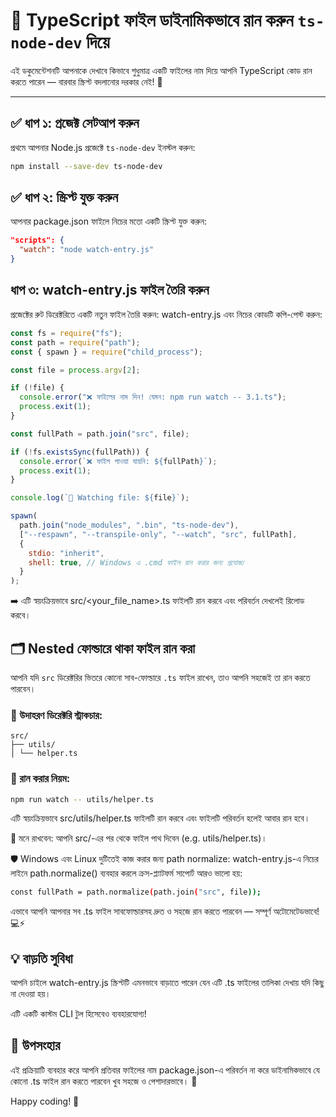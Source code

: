 # 🚀 TypeScript ফাইল ডাইনামিকভাবে রান করুন `ts-node-dev` দিয়ে

এই ডকুমেন্টেশনটি আপনাকে দেখাবে কিভাবে শুধুমাত্র একটি ফাইলের নাম দিয়ে আপনি TypeScript কোড রান করতে পারেন — বারবার স্ক্রিপ্ট বদলানোর দরকার নেই! 🧠

---

## ✅ ধাপ ১: প্রজেক্ট সেটআপ করুন

প্রথমে আপনার Node.js প্রজেক্টে `ts-node-dev` ইনস্টল করুন:

```bash
npm install --save-dev ts-node-dev
```

## ✅ ধাপ ২: স্ক্রিপ্ট যুক্ত করুন

আপনার package.json ফাইলে নিচের মতো একটি স্ক্রিপ্ট যুক্ত করুন:

```json
"scripts": {
  "watch": "node watch-entry.js"
}

```

## ধাপ ৩: watch-entry.js ফাইল তৈরি করুন

প্রজেক্টের রুট ডিরেক্টরিতে একটি নতুন ফাইল তৈরি করুন: watch-entry.js
এবং নিচের কোডটি কপি-পেস্ট করুন:

```js
const fs = require("fs");
const path = require("path");
const { spawn } = require("child_process");

const file = process.argv[2];

if (!file) {
  console.error("❌ ফাইলের নাম দিন! যেমন: npm run watch -- 3.1.ts");
  process.exit(1);
}

const fullPath = path.join("src", file);

if (!fs.existsSync(fullPath)) {
  console.error(`❌ ফাইল পাওয়া যায়নি: ${fullPath}`);
  process.exit(1);
}

console.log(`🚀 Watching file: ${file}`);

spawn(
  path.join("node_modules", ".bin", "ts-node-dev"),
  ["--respawn", "--transpile-only", "--watch", "src", fullPath],
  {
    stdio: "inherit",
    shell: true, // Windows এ .cmd ফাইল রান করার জন্য প্রযোজ্য
  }
);
```

➡️ এটি স্বয়ংক্রিয়ভাবে src/<your_file_name>.ts ফাইলটি রান করবে এবং পরিবর্তন দেখলেই রিলোড করবে।

## 🗂️ Nested ফোল্ডারে থাকা ফাইল রান করা

আপনি যদি `src` ডিরেক্টরির ভিতরে কোনো সাব-ফোল্ডারে `.ts` ফাইল রাখেন, তাও আপনি সহজেই তা রান করতে পারবেন।

### 📁 উদাহরণ ডিরেক্টরি স্ট্রাকচার:

```code
src/
├── utils/
│ └── helper.ts
```

### 🚀 রান করার নিয়ম:

```bash
npm run watch -- utils/helper.ts
```

এটি স্বয়ংক্রিয়ভাবে src/utils/helper.ts ফাইলটি রান করবে এবং ফাইলটি পরিবর্তন হলেই আবার রান হবে।

🧠 মনে রাখবেন: আপনি src/-এর পর থেকে ফাইল পাথ দিবেন (e.g. utils/helper.ts)।

🛡️ Windows এবং Linux দুটিতেই কাজ করার জন্য path normalize:
watch-entry.js-এ নিচের লাইনে path.normalize() ব্যবহার করলে ক্রস-প্ল্যাটফর্ম সাপোর্ট আরও ভালো হয়:

```bash
const fullPath = path.normalize(path.join("src", file));
```

এভাবে আপনি আপনার সব .ts ফাইল সাবফোল্ডারসহ দ্রুত ও সহজে রান করতে পারবেন — সম্পূর্ণ অটোমেটেডভাবে! 💻⚡

## 💡 বাড়তি সুবিধা

আপনি চাইলে watch-entry.js স্ক্রিপ্টটি এমনভাবে বাড়াতে পারেন যেন এটি .ts ফাইলের তালিকা দেখায় যদি কিছু না দেওয়া হয়।

এটি একটি কাস্টম CLI টুল হিসেবেও ব্যবহারযোগ্য!

## 🎯 উপসংহার

এই প্রক্রিয়াটি ব্যবহার করে আপনি প্রতিবার ফাইলের নাম package.json-এ পরিবর্তন না করে ডাইনামিকভাবে যে কোনো .ts ফাইল রান করতে পারবেন খুব সহজে ও পেশাদারভাবে। 🧩

Happy coding! 🚀
